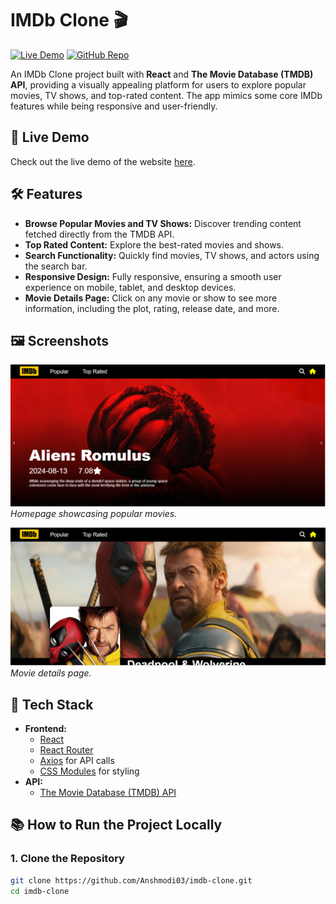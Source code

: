 # IMDb Clone 🎬

[![Live Demo](https://img.shields.io/badge/Live-Demo-brightgreen.svg)](https://anshmodi03-imdb-clone.vercel.app/) 
[![GitHub Repo](https://img.shields.io/badge/GitHub-Repository-blue.svg)](https://github.com/Anshmodi03/imdb-clone)

An IMDb Clone project built with **React** and **The Movie Database (TMDB) API**, providing a visually appealing platform for users to explore popular movies, TV shows, and top-rated content. The app mimics some core IMDb features while being responsive and user-friendly.

## 📌 Live Demo
Check out the live demo of the website [here](https://anshmodi03-imdb-clone.vercel.app/).

## 🛠 Features

- **Browse Popular Movies and TV Shows:** Discover trending content fetched directly from the TMDB API.
- **Top Rated Content:** Explore the best-rated movies and shows.
- **Search Functionality:** Quickly find movies, TV shows, and actors using the search bar.
- **Responsive Design:** Fully responsive, ensuring a smooth user experience on mobile, tablet, and desktop devices.
- **Movie Details Page:** Click on any movie or show to see more information, including the plot, rating, release date, and more.
  
## 🖼️ Screenshots

![Homepage](/External%20Images/landing-page.PNG)  
*Homepage showcasing popular movies.*

![Movie Details](/External%20Images/movie-detail.PNG)
*Movie details page.*

## 🚀 Tech Stack

- **Frontend:**
  - [React](https://reactjs.org/)
  - [React Router](https://reactrouter.com/)
  - [Axios](https://axios-http.com/) for API calls
  - [CSS Modules](https://github.com/css-modules/css-modules) for styling
- **API:**
  - [The Movie Database (TMDB) API](https://www.themoviedb.org/)
  
## 📚 How to Run the Project Locally

### 1. Clone the Repository
```bash
git clone https://github.com/Anshmodi03/imdb-clone.git
cd imdb-clone
